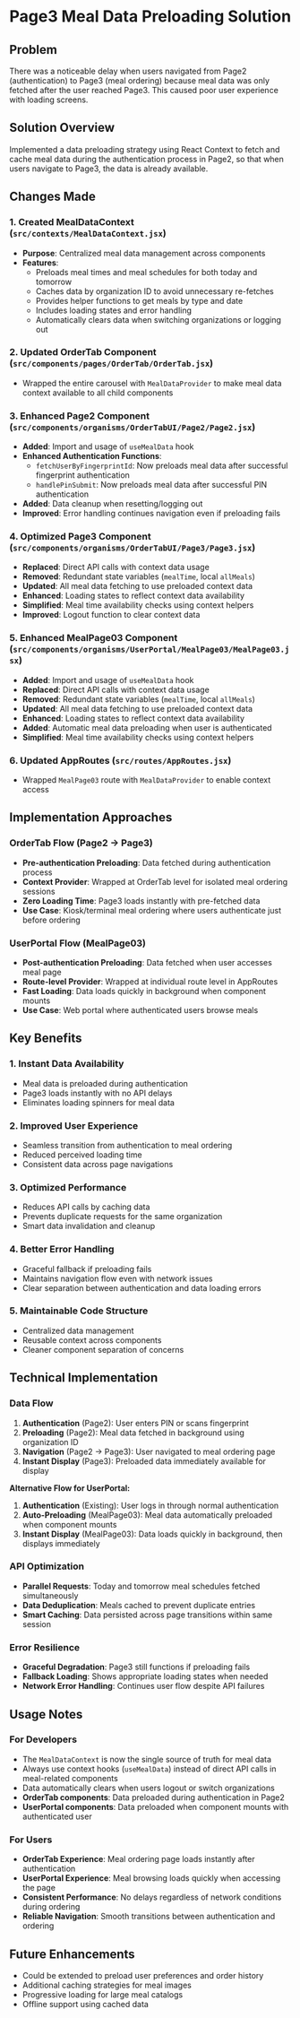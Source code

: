 # Page3 Meal Data Preloading Solution

## Problem
There was a noticeable delay when users navigated from Page2 (authentication) to Page3 (meal ordering) because meal data was only fetched after the user reached Page3. This caused poor user experience with loading screens.

## Solution Overview
Implemented a data preloading strategy using React Context to fetch and cache meal data during the authentication process in Page2, so that when users navigate to Page3, the data is already available.

## Changes Made

### 1. Created MealDataContext (`src/contexts/MealDataContext.jsx`)
- **Purpose**: Centralized meal data management across components
- **Features**:
  - Preloads meal times and meal schedules for both today and tomorrow
  - Caches data by organization ID to avoid unnecessary re-fetches
  - Provides helper functions to get meals by type and date
  - Includes loading states and error handling
  - Automatically clears data when switching organizations or logging out

### 2. Updated OrderTab Component (`src/components/pages/OrderTab/OrderTab.jsx`)
- Wrapped the entire carousel with `MealDataProvider` to make meal data context available to all child components

### 3. Enhanced Page2 Component (`src/components/organisms/OrderTabUI/Page2/Page2.jsx`)
- **Added**: Import and usage of `useMealData` hook
- **Enhanced Authentication Functions**:
  - `fetchUserByFingerprintId`: Now preloads meal data after successful fingerprint authentication
  - `handlePinSubmit`: Now preloads meal data after successful PIN authentication
- **Added**: Data cleanup when resetting/logging out
- **Improved**: Error handling continues navigation even if preloading fails

### 4. Optimized Page3 Component (`src/components/organisms/OrderTabUI/Page3/Page3.jsx`)
- **Replaced**: Direct API calls with context data usage
- **Removed**: Redundant state variables (`mealTime`, local `allMeals`)
- **Updated**: All meal data fetching to use preloaded context data
- **Enhanced**: Loading states to reflect context data availability
- **Simplified**: Meal time availability checks using context helpers
- **Improved**: Logout function to clear context data

### 5. Enhanced MealPage03 Component (`src/components/organisms/UserPortal/MealPage03/MealPage03.jsx`)
- **Added**: Import and usage of `useMealData` hook
- **Replaced**: Direct API calls with context data usage
- **Removed**: Redundant state variables (`mealTime`, local `allMeals`)
- **Updated**: All meal data fetching to use preloaded context data
- **Enhanced**: Loading states to reflect context data availability
- **Added**: Automatic meal data preloading when user is authenticated
- **Simplified**: Meal time availability checks using context helpers

### 6. Updated AppRoutes (`src/routes/AppRoutes.jsx`)
- Wrapped `MealPage03` route with `MealDataProvider` to enable context access

## Implementation Approaches

### OrderTab Flow (Page2 → Page3)
- **Pre-authentication Preloading**: Data fetched during authentication process
- **Context Provider**: Wrapped at OrderTab level for isolated meal ordering sessions
- **Zero Loading Time**: Page3 loads instantly with pre-fetched data
- **Use Case**: Kiosk/terminal meal ordering where users authenticate just before ordering

### UserPortal Flow (MealPage03)
- **Post-authentication Preloading**: Data fetched when user accesses meal page
- **Route-level Provider**: Wrapped at individual route level in AppRoutes
- **Fast Loading**: Data loads quickly in background when component mounts
- **Use Case**: Web portal where authenticated users browse meals

## Key Benefits

### 1. **Instant Data Availability**
- Meal data is preloaded during authentication
- Page3 loads instantly with no API delays
- Eliminates loading spinners for meal data

### 2. **Improved User Experience**
- Seamless transition from authentication to meal ordering
- Reduced perceived loading time
- Consistent data across page navigations

### 3. **Optimized Performance**
- Reduces API calls by caching data
- Prevents duplicate requests for the same organization
- Smart data invalidation and cleanup

### 4. **Better Error Handling**
- Graceful fallback if preloading fails
- Maintains navigation flow even with network issues
- Clear separation between authentication and data loading errors

### 5. **Maintainable Code Structure**
- Centralized data management
- Reusable context across components
- Cleaner component separation of concerns

## Technical Implementation

### Data Flow
1. **Authentication** (Page2): User enters PIN or scans fingerprint
2. **Preloading** (Page2): Meal data fetched in background using organization ID
3. **Navigation** (Page2 → Page3): User navigated to meal ordering page
4. **Instant Display** (Page3): Preloaded data immediately available for display

**Alternative Flow for UserPortal:**
1. **Authentication** (Existing): User logs in through normal authentication
2. **Auto-Preloading** (MealPage03): Meal data automatically preloaded when component mounts
3. **Instant Display** (MealPage03): Data loads quickly in background, then displays immediately

### API Optimization
- **Parallel Requests**: Today and tomorrow meal schedules fetched simultaneously
- **Data Deduplication**: Meals cached to prevent duplicate entries
- **Smart Caching**: Data persisted across page transitions within same session

### Error Resilience
- **Graceful Degradation**: Page3 still functions if preloading fails
- **Fallback Loading**: Shows appropriate loading states when needed
- **Network Error Handling**: Continues user flow despite API failures

## Usage Notes

### For Developers
- The `MealDataContext` is now the single source of truth for meal data
- Always use context hooks (`useMealData`) instead of direct API calls in meal-related components
- Data automatically clears when users logout or switch organizations
- **OrderTab components**: Data preloaded during authentication in Page2
- **UserPortal components**: Data preloaded when component mounts with authenticated user

### For Users
- **OrderTab Experience**: Meal ordering page loads instantly after authentication
- **UserPortal Experience**: Meal browsing loads quickly when accessing the page
- **Consistent Performance**: No delays regardless of network conditions during ordering
- **Reliable Navigation**: Smooth transitions between authentication and ordering

## Future Enhancements
- Could be extended to preload user preferences and order history
- Additional caching strategies for meal images
- Progressive loading for large meal catalogs
- Offline support using cached data
